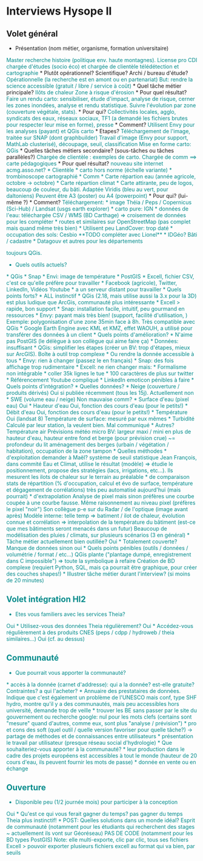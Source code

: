 # Interviews Hysope II

## Volet général

* Présentation (nom métier, organisme, formation universitaire)
<span class="user-answer">
Master recherche histoire (politique env. haute montagnes).
License pro 
CDI chargée d'études (socio éco) et chargée de clientèle
télédétection et cartographie
</span>
  * Plutôt opérationnel? Scientifique? Archi / bureau d'étude?
<span class="user-answer">
Opérationnelle (la recherche est en amont ou en partenariat)
But: rendre la science accessible (gratuit / libre / service à coût)
</span>
* Quel tâche métier principale? 
<span class="user-answer">
Ilôts de chaleur
Zone à risque d'érosion
</span>
  * Pour quel résultat?
<span class="user-answer">
Faire un rendu carto: sensibiliser, étude d'impact, analyse de risque, cerner les zones inondées, analyse et rendu statistique.
Suivre l'évolution par zone (couverture végétale, stats). 
</span>
  * Pour qui?
<span class="user-answer">
Collectivités locales, agglo, syndicats des eaux, réseaux sociaux, TF1 (a demandé les fichiers brutes pour respecter leur mise en forme), presse
</span>
  * Comment?
<span class="user-answer">
Utilisent Envy pour les analyses (payant) et QGis carto
</span>
  * Etapes?
<span class="user-answer">
Téléchargement de l'image, traitée sur SNAP (dont graphbuilder)
Travail d'image (Envy pour support, MathLab clusterisé), découpage, seuil, classification
Mise en forme carto: QGis
</span>
* Quelles tâches métiers secondaire? (sous-tâches ou tâches parallèles?)
<span class="user-answer">
Chargée de clientèle : exemples de carto. Chargée de comm ==> carte pédagogiques
</span>
  * Pour quel résultat?
<span class="user-answer">
nouveau site internet acmg.asso.net? 
* Clientèle
  * carto hors norme (échelle variante)
  * trombinoscope cartographié
* Comm
  * Carte répartion eau (année agricole, octobre -> octobre)
  * Carte répartion climat
  * Carte attirante, peu de logos, beaucoup de couleur, du bâti. Adaptée Viridis (bleu au vert, pour daltoniens)
Peuvent être A3 (poster) ou A4 (powerpoint)
</span>
  * Pour qui? (lui-même ?)
<span class="user-answer">

</span>
  * Comment?
<span class="user-answer">
Téléchargement:
* image Théia / Peps / Copernicus (Sci-Hub) / Landsat (usgs earth explorer)
* carto pure: IGN
* données de l'eau: téléchargée CSV / WMS (BD Carthage) => croisement de données pour les compléter
* routes et similaires sur OpenStreetMap (pas complet mais quand même très bien)
* Utilisent peu LandCover: trop daté
* occupation des sols: Cesbio **TODO compléter avec Lionel**
* IDGéo? Bâti / cadastre
* Datagouv et autres pour les départements

toujours QGis.
</span>
* Quels outils actuels?
<span class="user-answer">
* QGis
* Snap
* Envi: image de température
* PostGIS
* Excell, fichier CSV, c'est ce qu'elle préfère pour travailler
* Facebook (agricole), Twitter, LinkedIn, Vidéos Youtube
* a un serveur distant pour travailler

</span>
  * Quels points forts?
<span class="user-answer">
* ALL instinctif
* QGis (2.18, mais utilise aussi la 3.x pour la 3D) est plus ludique que ArcGis, communauté plus intéressante
* Excell > rapide, bon support
* Snap: installation facile, intuitif, peu gourmand en ressources
* Envy: payant mais très bien! (support, facilité d'utilisation, ) Exemple: polygonisation d'une zone 35min face à 8h. Très compatible avec QGis
* Google Earth Engine avec KML et KMZ, effet WAOUH, a utilisé pour transférer des données à un client
</span>
  * Quels points d'amélioration?
<span class="user-answer">
* N'aime pas PostGIS (le délègue à son collègue qui aime faire ça)
* Données: insuffisant
* QGis: simplifier les étapes (créer un BV: trop d'étapes, mieux sur ArcGIS).  Boîte à outil trop complexe
  * Ou rendre la donnée accessible à tous
* Envy: rien à changer (passez le en français)
* Snap: des fois affichage trop rudimentaire
* Excell: ne rien changer mais:
  * Formalisme non intégrable
  * coller 35k lignes le tue
* 100 caractères de plus sur twitter
* Référencement Youtube compliqué
* LinkedIn emoticon pénibles à faire
</span>
  * Quels points d'intégration?
<span class="user-answer">

</span>
* Quelles données? 
<span class="user-answer">

</span>
  * Neige (couverture / produits dérivés)
<span class="user-answer">
Oui si publiée récemment (tous les 15j). Actuellement non
</span>
  * SWE (volume eau / neige)
<span class="user-answer">
Non mauvaise comm?
</span>
  * Surface d'eau (pixel eau)
<span class="user-answer">
Oui
</span>
  * Hauteur d'eau
<span class="user-answer">
Oui, fonction des cours d'eau (pour le petits!)
</span>
  * Débit d'eau
<span class="user-answer">
Oui, fonction des cours d'eau (pour le petits!)
</span>
  * Température
<span class="user-answer">
Oui (landsat 8)
Température de surface: mesuré par eux mêmes
</span>
  * Turbidité
<span class="user-answer">
Calculé par leur station, la veulent bien. Mal communiqué
</span>
  * Autres?
<span class="user-answer">
Température air
Prévisions météo
micro BV: largeur maxi / mini
en plus de hauteur d'eau, hauteur entre fond et berge (pour prévision crue) ~= profondeur du lit
aménagement des berges (urbain / végétation / habitation), occupation de la zone tampon
</span>
* Quelles méthodes
  * d'exploitation
<span class="user-answer">
demander à Maël?
système de seuil statistique
Jean François, dans commité Eau et Climat, utilise le résultat (modèle) => étudie le positionnement, propose des stratégies (lacs, irrigations, etc...). Ils mesurent les ilots de chaleur sur le terrain au préalable
</span>
  * de comparaison
<span class="user-answer">
stats de répartition (% d'occupation, calcul et évo de surface, température et dégagement de corrélations)
très peu automatisé aujourd'hui (mais pourrait)
</span>
  * d'extrapolation
<span class="user-answer">
Analyse de pixel mais sinon préfères une courbe coupée à une courbe fausse. Même raisonnement au niveau pixel (préfères le pixel "noir")
Son collègue p-e sur du Radar / de l'optique (image avant après)
Modèle interne: telle temp => batiment / ilot de chaleur, évolution connue et corrélation => interpolation de la température du bâtiment (est-ce que mes bâtiments seront menacés dans un futur)
Beaucoup de modélisation des pluies / climats, sur plusieurs scénarios (3 en général)
</span>
* Tâche métier actuellement bien outillée?
<span class="user-answer">
Oui
</span>
  * Totalement couverte?
<span class="user-answer">
Manque de données sinon oui
</span>
* Quels points pénibles (outils / données / volumétrie / format / etc...)
<span class="user-answer">
QGis plante ("plantage dumpé, enregistrement dans C impossible") => toute la symbolique à refaire
Création de BD complexe (requiert Python, SQL, mais ça pourrait être graphique, pour créer des couches shapes!)
</span>
* Illustrer tâche métier durant l'interview? (si moins de 20 minutes)
<span class="user-answer">

</span>

## Volet intégration HI2

* Etes vous familiers avec les services Theia?
<span class="user-answer">
Oui
</span>
* Utilisez-vous des données Theia régulièrement?
<span class="user-answer">
Oui
</span>
* Accédez-vous régulièrement à des produits CNES (peps / cdpp / hydroweb / theia similaires...)
<span class="user-answer">
Oui (cf. au dessus)
</span>

## Communauté

* Que pourrait vous apporter la communauté?
<span class="user-answer">
* accès à la donnée (carnet d'addresse): qui a la donnée? est-elle gratuite? Contraintes? a qui l'acheter? 
  * Annuaire des prestataires de données. Indique que c'est également un problème de l'UNESCO
mais conf, type SHF hydro, montre qu'il y a des communautés, mais peu accessibles hors université, demande trop de veille
    * trouver les BE sans passer par le site du gouvernement ou recherche google: nul pour les mots clefs (certains sont "mesure" quand d'autres, comme eux, sont plus "analyse / prévision")
* pro et cons des soft (quel outil / quelle version favoriser pour quelle tâche?) -> partage de méthodes et de connaissances entre utilisateurs
* présentation le travail par utilisateur (presque réseau social d'hydrologie)
</span>
* Que souhaiteriez-vous apporter à la communauté?
<span class="user-answer">
* leur production dans le cadre des projets européens est accessibles à tout le monde (hauteur de 20 cours d'eau, ils peuvent fournir les mots de passe)
* donnée en vente ou en échange
</span>

## Ouverture

* Disponible peu (1/2 journée mois) pour participer à la conception
<span class="user-answer">
Oui
</span>
* Qu'est ce qui vous ferait gagner du temps?
<span class="user-answer">
pas gagner du temps
Theia plus instinctif!
</span>
* POST: Quelles solutions dans un monde idéal?
<span class="user-answer">
Esprit de communauté (notamment pour les étudiants qui recherchent des stages ~ actuellement ils vont sur Géoréseau)
PAS DE CODE (notamment pour les BD types PostGIS)
Note: elle multi-exporte, clic par clic, tous ses fichiers Excell > pouvoir exporter plusieurs fichiers excell au format qui va bien, par seuils
</span>

<style>
.user-answer {
  color: darkcyan;  
}
</style>
